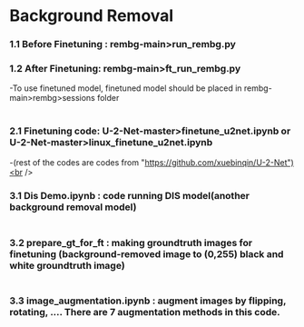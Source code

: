 # Background Removal

### 1.1 Before Finetuning : rembg-main>run_rembg.py<br />
### 1.2 After Finetuning: rembg-main>ft_run_rembg.py<br />
 -To use finetuned model, finetuned model should be placed in rembg-main>rembg>sessions folder<br /><br />

### 2.1 Finetuning code: U-2-Net-master>finetune_u2net.ipynb or U-2-Net-master>linux_finetune_u2net.ipynb<br />
 -(rest of the codes are codes from "https://github.com/xuebinqin/U-2-Net")<br /><br />

### 3.1 Dis Demo.ipynb : code running DIS model(another background removal model)<br /><br />
### 3.2 prepare_gt_for_ft : making groundtruth images for finetuning (background-removed image to (0,255) black and white groundtruth image)<br /><br /> 
### 3.3 image_augmentation.ipynb : augment images by flipping, rotating, .... There are 7 augmentation methods in this code.<br /><br />
